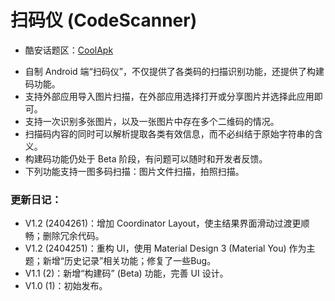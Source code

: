 # 扫码仪 (CodeScanner)
- 酷安话题区：[CoolApk](https://www.coolapk.com/feed/49061660?shareKey=ZTI2NDcxOTdmMjQ3NjYyYmQ3MjI~&shareUid=555267&shareFrom=com.coolapk.market_14.1.2 "初始发布帖")  
+ 自制 Android 端“扫码仪”，不仅提供了各类码的扫描识别功能，还提供了构建码功能。  
+ 支持外部应用导入图片扫描，在外部应用选择打开或分享图片并选择此应用即可。  
+ 支持一次识别多张图片，以及一张图片中存在多个二维码的情况。  
+ 扫描码内容的同时可以解析提取各类有效信息，而不必纠结于原始字符串的含义。  
+ 构建码功能仍处于 Beta 阶段，有问题可以随时和开发者反馈。  
+ 下列功能支持一图多码扫描：图片文件扫描，拍照扫描。

### 更新日记：  
- V1.2 (2404261)：增加 Coordinator Layout，使主结果界面滑动过渡更顺畅；删除冗余代码。  
- V1.2 (2404251)：重构 UI，使用 Material Design 3 (Material You) 作为主题；新增“历史记录”相关功能；修复了一些Bug。  
- V1.1 (2)：新增“构建码” (Beta) 功能，完善 UI 设计。  
- V1.0 (1)：初始发布。
